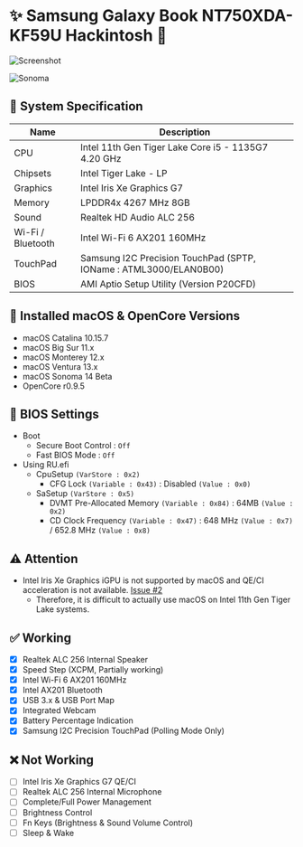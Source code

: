 # ✨ Samsung Galaxy Book NT750XDA-KF59U Hackintosh 🌌

![Screenshot](https://user-images.githubusercontent.com/61459016/210082015-4a2a386f-f12f-47b4-beba-b199d8c6b4d7.png)

![Sonoma](https://github.com/lshbluesky/Samsung-NT750XDA-KF59U-Hackintosh/assets/61459016/eed1b617-e3a0-41f2-bf2e-5810f2af7063)

## 🌿 System Specification
| Name | Description |
| - | - |
| CPU | Intel 11th Gen Tiger Lake Core i5 - 1135G7 4.20 GHz |
| Chipsets | Intel Tiger Lake - LP |
| Graphics | Intel Iris Xe Graphics G7 |
| Memory | LPDDR4x 4267 MHz 8GB |
| Sound | Realtek HD Audio ALC 256 |
| Wi-Fi / Bluetooth | Intel Wi-Fi 6 AX201 160MHz |
| TouchPad | Samsung I2C Precision TouchPad (SPTP, IOName : ATML3000/ELAN0B00) |
| BIOS | AMI Aptio Setup Utility (Version P20CFD) |

## 🍃 Installed macOS & OpenCore Versions
- macOS Catalina 10.15.7
- macOS Big Sur 11.x
- macOS Monterey 12.x
- macOS Ventura 13.x
- macOS Sonoma 14 Beta
- OpenCore r0.9.5

## 🍁 BIOS Settings
- Boot
  - Secure Boot Control : `Off`
  - Fast BIOS Mode : `Off`
- Using RU.efi
  - CpuSetup `(VarStore : 0x2)`
    - CFG Lock `(Variable : 0x43)` : Disabled `(Value : 0x0)`
  - SaSetup `(VarStore : 0x5)`
    - DVMT Pre-Allocated Memory `(Variable : 0x84)` : 64MB `(Value : 0x2)`
    - CD Clock Frequency `(Variable : 0x47)` : 648 MHz `(Value : 0x7)` / 652.8 MHz `(Value : 0x8)`

## ⚠️ Attention
- Intel Iris Xe Graphics iGPU is not supported by macOS and QE/CI acceleration is not available. [Issue #2](https://github.com/lshbluesky/Samsung-NT750XDA-KF59U-Hackintosh/issues/2)
  - Therefore, it is difficult to actually use macOS on Intel 11th Gen Tiger Lake systems.

## ✅ Working
- [X] Realtek ALC 256 Internal Speaker
- [X] Speed Step (XCPM, Partially working)
- [X] Intel Wi-Fi 6 AX201 160MHz
- [X] Intel AX201 Bluetooth
- [X] USB 3.x & USB Port Map
- [X] Integrated Webcam
- [X] Battery Percentage Indication
- [X] Samsung I2C Precision TouchPad (Polling Mode Only)

## ❌ Not Working
- [ ] Intel Iris Xe Graphics G7 QE/CI
- [ ] Realtek ALC 256 Internal Microphone
- [ ] Complete/Full Power Management
- [ ] Brightness Control
- [ ] Fn Keys (Brightness & Sound Volume Control)
- [ ] Sleep & Wake
